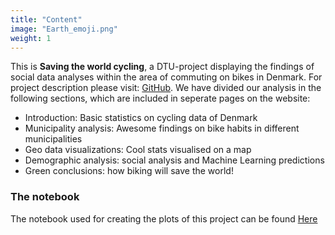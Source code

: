 ```yaml
---
title: "Content"
image: "Earth_emoji.png"
weight: 1
---
```


This is **Saving the world cycling**, a DTU-project displaying the findings of social data analyses within the area of commuting on bikes in Denmark. For project description please visit: [GitHub](https://github.com/suneman/socialdata2022/wiki/Final-Project). We have divided our analysis in the following sections, which are included in seperate pages on the website:

* Introduction: Basic statistics on cycling data of Denmark
* Municipality analysis: Awesome findings on bike habits in different municipalities
* Geo data visualizations: Cool stats visualised on a map
* Demographic analysis: social analysis and Machine Learning predictions 
* Green conclusions: how biking will save the world!

### The notebook
The notebook used for creating the plots of this project can be found [Here](https://github.com/AndreasPiper/AndreasPiper.github.io/blob/0f5c84b73cad55e7bc50b8444cc86fd2b6713016/Notebook/Explainer_notebook.ipynb)  
